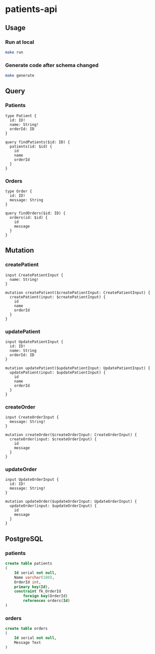 # patients-api

## Usage

### Run at local

```sh
make run
```

### Generate code after schema changed

```sh
make generate
```

## Query

### Patients

```gql
type Patient {
  id: ID!
  name: String!
  orderId: ID
}

query findPatients($id: ID) {
  patients(id: $id) {
    id
    name
    orderId
  }
}
```

### Orders

```gql
type Order {
  id: ID!
  message: String
}

query findOrders($id: ID) {
  orders(id: $id) {
    id
    message
  }
}
```

## Mutation

### createPatient

```gql
input CreatePatientInput {
  name: String!
}

mutation createPatient($createPatientInput: CreatePatientInput) {
  createPatient(input: $createPatientInput) {
    id
    name
    orderId
  }
}
```

### updatePatient

```gql
input UpdatePatientInput {
  id: ID!
  name: String
  orderId: ID
}

mutation updatePatient($updatePatientInput: UpdatePatientInput) {
  updatePatient(input: $updatePatientInput) {
    id
    name
    orderId
  }
}
```

### createOrder

```gql
input CreateOrderInput {
  message: String!
}

mutation createOrder($createOrderInput: CreateOrderInput) {
  createOrder(input: $createOrderInput) {
    id
    message
  }
}
```

### updateOrder

```gql
input UpdateOrderInput {
  id: ID!
  message: String!
}

mutation updateOrder($updateOrderInput: UpdateOrderInput) {
  updateOrder(input: $updateOrderInput) {
    id
    message
  }
}
```

## PostgreSQL

### patients

```sql
create table patients
(
	Id serial not null,
	Name varchar(100),
	OrderId int,
	primary key(Id),
	constraint fk_OrderId
		foreign key(OrderId)
		references orders(Id)
)
```

### orders

```sql
create table orders
(
	Id serial not null,
	Message Text
)
```
